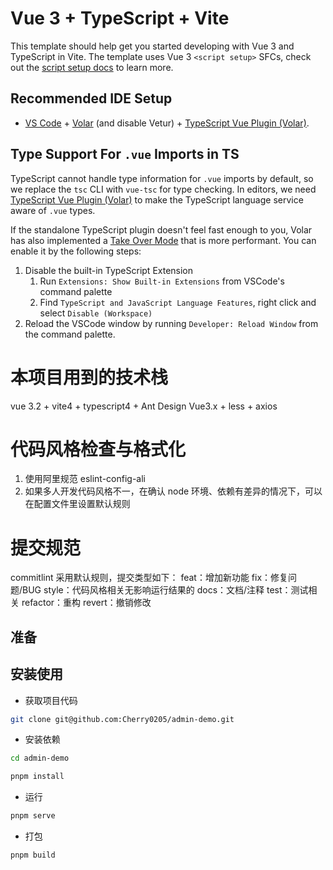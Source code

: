 <!--
 * @Author: Cherry 2858937488@qq.com
 * @Date: 2023-02-20 16:59:08
 * @LastEditors: Cherry 2858937488@qq.com
 * @LastEditTime: 2023-02-23 15:30:52
 * @FilePath: \demo\README.md
 * @Description: 项目说明
-->

# Vue 3 + TypeScript + Vite

This template should help get you started developing with Vue 3 and TypeScript in Vite. The template uses Vue 3 `<script setup>` SFCs, check out the [script setup docs](https://v3.vuejs.org/api/sfc-script-setup.html#sfc-script-setup) to learn more.

## Recommended IDE Setup

- [VS Code](https://code.visualstudio.com/) + [Volar](https://marketplace.visualstudio.com/items?itemName=Vue.volar) (and disable Vetur) + [TypeScript Vue Plugin (Volar)](https://marketplace.visualstudio.com/items?itemName=Vue.vscode-typescript-vue-plugin).

## Type Support For `.vue` Imports in TS

TypeScript cannot handle type information for `.vue` imports by default, so we replace the `tsc` CLI with `vue-tsc` for type checking. In editors, we need [TypeScript Vue Plugin (Volar)](https://marketplace.visualstudio.com/items?itemName=Vue.vscode-typescript-vue-plugin) to make the TypeScript language service aware of `.vue` types.

If the standalone TypeScript plugin doesn't feel fast enough to you, Volar has also implemented a [Take Over Mode](https://github.com/johnsoncodehk/volar/discussions/471#discussioncomment-1361669) that is more performant. You can enable it by the following steps:

1. Disable the built-in TypeScript Extension
   1. Run `Extensions: Show Built-in Extensions` from VSCode's command palette
   2. Find `TypeScript and JavaScript Language Features`, right click and select `Disable (Workspace)`
2. Reload the VSCode window by running `Developer: Reload Window` from the command palette.

# 本项目用到的技术栈

vue 3.2 + vite4 + typescript4 + Ant Design Vue3.x + less + axios

# 代码风格检查与格式化

1. 使用阿里规范 eslint-config-ali
2. 如果多人开发代码风格不一，在确认 node 环境、依赖有差异的情况下，可以在配置文件里设置默认规则

# 提交规范

commitlint 采用默认规则，提交类型如下：
feat：增加新功能
fix：修复问题/BUG
style：代码风格相关无影响运行结果的
docs：文档/注释
test：测试相关
refactor：重构
revert：撤销修改

## 准备

## 安装使用

- 获取项目代码

```bash
git clone git@github.com:Cherry0205/admin-demo.git
```

- 安装依赖

```bash
cd admin-demo

pnpm install

```

- 运行

```bash
pnpm serve
```

- 打包

```bash
pnpm build
```
